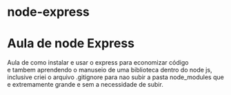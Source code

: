 # node-express

<h1> Aula de node Express</h1>

<p>Aula de como instalar e usar o express para economizar código <br>
   e tambem aprendendo o manuseio de uma biblioteca dentro do node js, inclusive criei o arquivo .gitignore para nao subir a pasta node_modules que e extremamente grande e sem a necessidade de subir. 
</p>